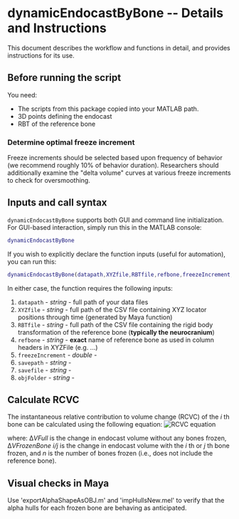 # dynamicEndocastByBone -- Details and Instructions

This document describes the workflow and functions in detail, and provides instructions for its use.

## Before running the script
You need:   
* The scripts from this package copied into your MATLAB path.
* 3D points defining the endocast
* RBT of the reference bone
### Determine optimal freeze increment
Freeze increments should be selected based upon frequency of behavior (we recommend roughly 10% of behavior duration). Researchers should additionally examine the "delta volume" curves at various freeze increments to check for oversmoothing.
## Inputs and call syntax

`dynamicEndocastByBone` supports both GUI and command line initialization. For GUI-based interaction, simply run this in the MATLAB console:
```matlab
dynamicEndocastByBone
```
If you wish to explicitly declare the function inputs (useful for automation), you can run this:
```matlab
dynamicEndocastByBone(datapath,XYZfile,RBTfile,refbone,freezeIncrement,savepath,savefile,objFolder)
```

In either case, the function requires the following inputs: 
1. `datapath` - *string* - full path of your data files
2. `XYZfile` - *string* - full path of the CSV file containing XYZ locator positions through time (generated by Maya function)
3. `RBTfile` - *string* - full path of the CSV file containing the rigid body transformation of the reference bone (**typically the neurocranium**)
4. `refbone` - *string* - **exact** name of reference bone as used in column headers in XYZFile (e.g. ...)
5. `freezeIncrement` - *double* - 
6. `savepath` - *string* - 
7. `savefile` - *string* - 
8. `objFolder` - *string* - 

## Calculate RCVC
The instantaneous relative contribution to volume change (RCVC) of the _i_ th bone can be calculated using the following equation:
![RCVC equation](https://user-images.githubusercontent.com/69591714/149567304-6a9bf924-9ff1-4e39-8408-d8fced3c168c.PNG)

where: 
&Delta;_VFull_ is the change in endocast volume without any bones frozen,
&Delta;_VFrozenBone i/j_ is the change in endocast volume with the _i_ th or _j_ th bone frozen,
and _n_ is the number of bones frozen (i.e., does not include the reference bone).


## Visual checks in Maya
Use 'exportAlphaShapeAsOBJ.m' and 'impHullsNew.mel' to verify that the alpha hulls for each frozen bone are behaving as anticipated.

